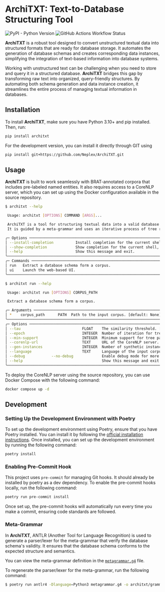 # ArchiTXT: Text-to-Database Structuring Tool

![PyPI - Python Version](https://img.shields.io/pypi/pyversions/architxt)
![GitHub Actions Workflow Status](https://img.shields.io/github/actions/workflow/status/neplex/architxt/python-build.yml)

**ArchiTXT** is a robust tool designed to convert unstructured textual data into structured formats that are ready for
database storage. It automates the generation of database schemas and creates corresponding data instances, simplifying
the integration of text-based information into database systems.

Working with unstructured text can be challenging when you need to store and query it in a structured database.
**ArchiTXT** bridges this gap by transforming raw text into organized, query-friendly structures. By automating both
schema generation and data instance creation, it streamlines the entire process of managing textual information in
databases.

## Installation

To install **ArchiTXT**, make sure you have Python 3.10+ and pip installed. Then, run:

```sh
pip install architxt
```

For the development version, you can install it directly through GIT using

```sh
pip install git+https://github.com/Neplex/ArchiTXT.git
```

## Usage

**ArchiTXT** is built to work seamlessly with BRAT-annotated corpora that includes pre-labeled named entities.
It also requires access to a CoreNLP server, which you can set up using the Docker configuration available in
the source repository.

```sh
$ architxt --help

 Usage: architxt [OPTIONS] COMMAND [ARGS]...

 ArchiTXT is a tool for structuring textual data into a valid database model.
 It is guided by a meta-grammar and uses an iterative process of tree rewriting.

╭─ Options ──────────────────────────────────────────────────────────────────────────────────────────────────────╮
│ --install-completion          Install completion for the current shell.                                        │
│ --show-completion             Show completion for the current shell, to copy it or customize the installation. │
│ --help                        Show this message and exit.                                                      │
╰────────────────────────────────────────────────────────────────────────────────────────────────────────────────╯
╭─ Commands ─────────────────────────────────────────────────────────────────────────────────────────────────────╮
│ run   Extract a database schema form a corpus.                                                                 │
│ ui    Launch the web-based UI.                                                                                 │
╰────────────────────────────────────────────────────────────────────────────────────────────────────────────────╯
```

```sh
$ architxt run --help

 Usage: architxt run [OPTIONS] CORPUS_PATH

 Extract a database schema form a corpus.

╭─ Arguments ────────────────────────────────────────────────────────────────────────────────────────────────────╮
│ *    corpus_path      PATH  Path to the input corpus. [default: None] [required]                               │
╰────────────────────────────────────────────────────────────────────────────────────────────────────────────────╯
╭─ Options ──────────────────────────────────────────────────────────────────────────────────────────────────────╮
│ --tau                            FLOAT    The similarity threshold. [default: 0.7]                             │
│ --epoch                          INTEGER  Number of iteration for tree rewriting. [default: 100]               │
│ --min-support                    INTEGER  Minimum support for tree patterns. [default: 20]                     │
│ --corenlp-url                    TEXT     URL of the CoreNLP server. [default: http://localhost:9000]          │
│ --gen-instances                  INTEGER  Number of synthetic instances to generate. [default: 0]              │
│ --language                       TEXT     Language of the input corpus. [default: French]                      │
│ --debug            --no-debug             Enable debug mode for more verbose output. [default: no-debug]       │
│ --help                                    Show this message and exit.                                          │
╰────────────────────────────────────────────────────────────────────────────────────────────────────────────────╯
```

To deploy the CoreNLP server using the source repository, you can use Docker Compose with the following command:

```sh
docker compose up -d
```

## Development

### Setting Up the Development Environment with Poetry

To set up the development environment using Poetry, ensure that you have Poetry installed.
You can install it by following the [official installation instructions](https://python-poetry.org/docs/#installation).
Once installed, you can set up the development environment by running the following command:

```sh
poetry install
```

### Enabling Pre-Commit Hook

This project uses `pre-commit` for managing Git hooks.
It should already be installed by poetry as a dev dependency.
To enable the pre-commit hooks locally, run the following command:

```sh
poetry run pre-commit install
```

Once set up, the pre-commit hooks will automatically run every time you make a commit, ensuring code standards are
followed.

### Meta-Grammar

In **ArchiTXT**, ANTLR (Another Tool for Language Recognition) is used to generate a parser/lexer
for the meta-grammar that verify the database schema's validity.
It ensures that the database schema conforms to the expected structure and semantics.

You can view the meta-grammar definition in the [`metagrammar.g4`](metagrammar.g4) file.

To regenerate the parser/lexer for the meta-grammar, run the following command:

```sh
$ poetry run antlr4 -Dlanguage=Python3 metagrammar.g4 -o architxt/grammar
```
